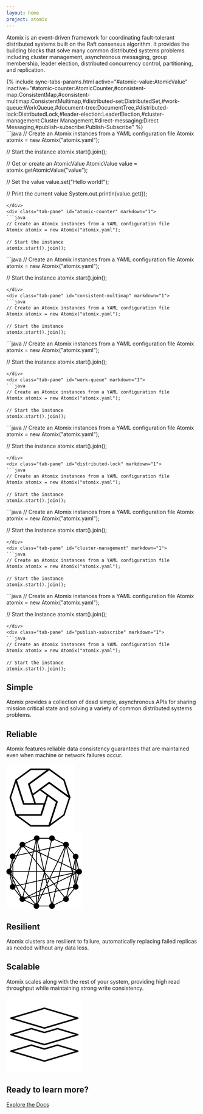 ```yaml
---
layout: home
project: atomix
---
```


<div class="feature intro">
  <div class="container">
    <div class="row">
      <div class="col-sm-12">
        <p>
Atomix is an event-driven framework for coordinating fault-tolerant distributed systems built on the Raft consensus algorithm. It provides the building blocks that solve many common distributed systems problems including cluster management, asynchronous messaging, group membership, leader election, distributed concurrency control, partitioning, and replication.
        </p>
      </div>
    </div>
  </div>
</div>

<!-- Simple -->
<div class="feature gray-background">
  <div class="container">
    <div class="row">

<div class="col-sm-7" markdown="1">
{% include sync-tabs-params.html active="#atomic-value:AtomicValue" inactive="#atomic-counter:AtomicCounter,#consistent-map:ConsistentMap,#consistent-multimap:ConsistentMultimap,#distributed-set:DistributedSet,#work-queue:WorkQueue,#document-tree:DocumentTree,#distributed-lock:DistributedLock,#leader-election:LeaderElection,#cluster-management:Cluster Management,#direct-messaging:Direct Messaging,#publish-subscribe:Publish-Subscribe" %}
<div class="tab-content" markdown="1">
<div class="tab-pane active" id="atomic-value" markdown="1">
```java
// Create an Atomix instances from a YAML configuration file
Atomix atomix = new Atomix("atomix.yaml");

// Start the instance
atomix.start().join();

// Get or create an AtomicValue
AtomicValue<String> value = atomix.getAtomicValue("value");

// Set the value
value.set("Hello world!");

// Print the current value
System.out.println(value.get());
```
</div>
<div class="tab-pane" id="atomic-counter" markdown="1">
```java
// Create an Atomix instances from a YAML configuration file
Atomix atomix = new Atomix("atomix.yaml");

// Start the instance
atomix.start().join();
```
</div>
<div class="tab-pane" id="consistent-map" markdown="1">
```java
// Create an Atomix instances from a YAML configuration file
Atomix atomix = new Atomix("atomix.yaml");

// Start the instance
atomix.start().join();
```
</div>
<div class="tab-pane" id="consistent-multimap" markdown="1">
```java
// Create an Atomix instances from a YAML configuration file
Atomix atomix = new Atomix("atomix.yaml");

// Start the instance
atomix.start().join();
```
</div>
<div class="tab-pane" id="distributed-set" markdown="1">
```java
// Create an Atomix instances from a YAML configuration file
Atomix atomix = new Atomix("atomix.yaml");

// Start the instance
atomix.start().join();
```
</div>
<div class="tab-pane" id="work-queue" markdown="1">
```java
// Create an Atomix instances from a YAML configuration file
Atomix atomix = new Atomix("atomix.yaml");

// Start the instance
atomix.start().join();
```
</div>
<div class="tab-pane" id="document-tree" markdown="1">
```java
// Create an Atomix instances from a YAML configuration file
Atomix atomix = new Atomix("atomix.yaml");

// Start the instance
atomix.start().join();
```
</div>
<div class="tab-pane" id="distributed-lock" markdown="1">
```java
// Create an Atomix instances from a YAML configuration file
Atomix atomix = new Atomix("atomix.yaml");

// Start the instance
atomix.start().join();
```
</div>
<div class="tab-pane" id="leader-election" markdown="1">
```java
// Create an Atomix instances from a YAML configuration file
Atomix atomix = new Atomix("atomix.yaml");

// Start the instance
atomix.start().join();
```
</div>
<div class="tab-pane" id="cluster-management" markdown="1">
```java
// Create an Atomix instances from a YAML configuration file
Atomix atomix = new Atomix("atomix.yaml");

// Start the instance
atomix.start().join();
```
</div>
<div class="tab-pane" id="direct-messaging" markdown="1">
```java
// Create an Atomix instances from a YAML configuration file
Atomix atomix = new Atomix("atomix.yaml");

// Start the instance
atomix.start().join();
```
</div>
<div class="tab-pane" id="publish-subscribe" markdown="1">
```java
// Create an Atomix instances from a YAML configuration file
Atomix atomix = new Atomix("atomix.yaml");

// Start the instance
atomix.start().join();
```
</div>
</div>
</div>
    <div class="col-sm-5 text-right">
      <h2>Simple</h2>
      <p>Atomix provides a collection of dead simple, asynchronous APIs for sharing mission critical state and solving a variety of common distributed systems problems.</p>
    </div>
    </div>
  </div>
</div>

<!-- Reliable -->
<div class="feature white-background">
  <div class="container">
    <div class="row">
      <div class="col-sm-6">
        <h2>Reliable</h2>
        <p>Atomix features reliable data consistency guarantees that are maintained even when machine or network failures occur.</p>
      </div>
      <div class="col-sm-5 text-right">
        <img class="svg" src="/assets/img/icons/reliable.svg">
      </div>
    </div>
  </div>
</div>

<!--Resilient -->
<div class="feature gray-background">
  <div class="container">
    <div class="row">
      <div class="col-sm-5 col-sm-offset-1">
        <img class="svg" src="/assets/img/icons/resilient.svg">
      </div>
      <div class="col-sm-6 text-right">
        <h2>Resilient</h2>
        <p>Atomix clusters are resilient to failure, automatically replacing failed replicas as needed without any data loss.</p>
      </div>
    </div>
  </div>
</div>

<!--Scalable -->
<div class="feature white-background">
  <div class="container">
    <div class="row">
      <div class="col-sm-6">
        <h2>Scalable</h2>
        <p>Atomix scales along with the rest of your system, providing high read throughput while maintaining strong write consistency.</p>
      </div>
      <div class="col-sm-5 text-right">
        <img class="svg" src="/assets/img/icons/scalable.svg">
      </div>
    </div>
  </div>
</div>

<!-- Embeddable -->
<!-- <div class="feature gray-background">
  <div class="container">
    <div class="row">
<div class="col-sm-6" markdown="1">
```java
AtomixReplica replica = AtomixReplica.builder(address, members)
  .withTransport(new NettyTransport())
  .withStorage(new Storage(StorageLevel.DISK))
  .build()
  .open()
  .join();
```
</div>
      <div class="col-sm-6 text-right">
        <h2>Embeddable</h2>
        <p>Atomix supports fully embeddable replicas that live in-process, eliminating the need to manage external coordination services.</p>
      </div>
    </div>
  </div>
</div> -->

<!--Learn more -->
<div class="feature get-started">
  <div class="container">
    <div class="row">
      <div class="col-sm-12 text-center">
        <h2>Ready to learn more?</h2>
        <p>
          <a href="/user-manual" class="btn btn-default btn-lg doc-btn">Explore the Docs</a>
        </p>
      </div>
    </div>
  </div>
</div>

<script type='text/javascript'>
// Format tabs
$(function(){
  var $container = $('#sync-tabs');

  updateTabs($container);
  $(window).resize(function(){
    updateTabs($container);
  })

  function updateTabs($tabsContainer){
      var $containerWidth = $tabsContainer.width();
      var tabWidths = [];
      var $tabs = $tabsContainer.find('li');
      $tabs.each(function(index, tab){
        tabWidths.push($(tab).width());
      });

      var formattedTabs = [];
      var maxWidth = $containerWidth;
      var maxWidthSet = false;
      var rowWidth = 0;
      for(var i = tabWidths.length - 1; i >= 0; i--){
          var tabWidth = tabWidths[i];
          if(rowWidth + tabWidth > maxWidth){
            if(!maxWidthSet){
              maxWidth = rowWidth;
              maxWidthSet = true;
            }
            rowWidth = tabWidth;
            formattedTabs.unshift($('<div class="spacer"></div>'));
          }else{
            rowWidth += tabWidth;
          }
          formattedTabs.unshift($tabs.get(i));
      }

      var $tempContainer = $('<div></div>');
      formattedTabs.forEach(function(tab, index){
        $tempContainer.append(tab);
      });
      $tabsContainer.html($tempContainer.html());
  }
});
</script>